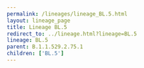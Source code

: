 ```yaml
---
permalink: /lineages/lineage_BL.5.html
layout: lineage_page
title: Lineage BL.5
redirect_to: ../lineage.html?lineage=BL.5
lineage: BL.5
parent: B.1.1.529.2.75.1
children: ['BL.5']
---
```

